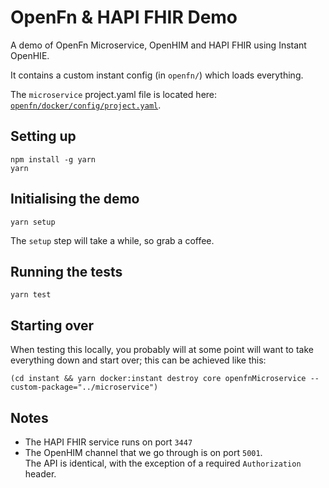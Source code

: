 # OpenFn & HAPI FHIR Demo

A demo of OpenFn Microservice, OpenHIM and HAPI FHIR using Instant OpenHIE.

It contains a custom instant config (in `openfn/`) which loads everything.

The `microservice` project.yaml file is located here: [`openfn/docker/config/project.yaml`](openfn/docker/config/project.yaml).

## Setting up

```
npm install -g yarn
yarn
```

## Initialising the demo

```
yarn setup
```

The `setup` step will take a while, so grab a coffee.

## Running the tests

```
yarn test
```

## Starting over

When testing this locally, you probably will at some point will want to take
everything down and start over; this can be achieved like this:

```
(cd instant && yarn docker:instant destroy core openfnMicroservice --custom-package="../microservice")
```

## Notes

- The HAPI FHIR service runs on port `3447`
- The OpenHIM channel that we go through is on port `5001`.  
  The API is identical, with the exception of a required `Authorization` header.
